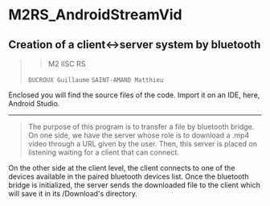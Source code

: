 # M2RS_AndroidStreamVid
## Creation of a client<->server system by bluetooth
>> M2 IISC RS
>
> ```DUCROUX Guillaume```
```SAINT-AMAND Matthieu```

Enclosed you will find the source files of the code. Import it on an IDE, here, Android Studio.

 ---
 
>The purpose of this program is to transfer a file by bluetooth bridge. On one side, we have the server whose role is to download a .mp4 video through a URL given by the user. Then, this server is placed on listening waiting for a client that can connect. 

On the other side at the client level, the client connects to one of the devices available in the paired bluetooth devices list. Once the bluetooth bridge is initialized, the server sends the downloaded file to the client which will save it in its /Download's directory.
